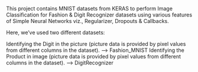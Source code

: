 This project contains MNIST datasets from KERAS to perform Image Classification for Fashion & Digit Recognizer datasets using various features of Simple Neural Networks viz., Regularizer, Dropouts & Callbacks.

Here, we’ve used two different datasets:

Identifying the Digit in the picture (picture data is provided by pixel values from different columns in the dataset). --> Fashion_MNIST
Identifying the Product in image (picture data is provided by pixel values from different columns in the dataset). —> DigitRecognizer
